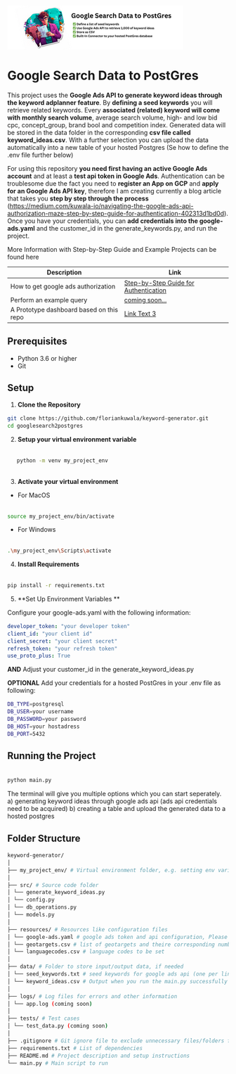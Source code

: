 
![Google Search Data to PostGres](assets/hero_visual.png)

# Google Search Data to PostGres
This project uses the **Google Ads API to generate keyword ideas through the keyword adplanner feature**. By **defining a seed keywords** you will retrieve related keywords. Every **associated (related) keyword will come with monthly search volume**, average search volume, high- and low bid cpc, concept_group, brand bool and competition index. Generated data will be stored in the data folder in the corresponding **csv file called keyword_ideas.csv**. With a further selection you can upload the data automatically into a new table of your hosted Postgres (Se how to define the .env file further below)

For using this repository **you need first having an active Google Ads account** and at least a **test api token in Google Ads**. Authentication can be troublesome due the fact you need to **register an App on GCP** and **apply for an Google Ads API key**, therefore I am creating currently a blog article that takes you **step by step through the process** (https://medium.com/kuwala-io/navigating-the-google-ads-api-authorization-maze-step-by-step-guide-for-authentication-402313d1bd0d). Once you have your credentials, you can **add credentials into the google-ads.yaml** and the customer_id in the generate_keywords.py, and run the project. 

More Information with Step-by-Step Guide and Example Projects can be found here

| Description     | Link                                      |
| --------------- | ----------------------------------------- |
| How to get google ads authorization  | [Step-by-Step Guide for Authentication](https://medium.com/kuwala-io/navigating-the-google-ads-api-authorization-maze-step-by-step-guide-for-authentication-402313d1bd0d)    |
| Perform an example query  | [coming soon...]()    |
| A Prototype dashboard based on this repo  | [Link Text 3](http://trendtool-frontend.geosage.kuwala.io/)    |

## Prerequisites

- Python 3.6 or higher
- Git

## Setup

1. **Clone the Repository**

```sh
git clone https://github.com/floriankuwala/keyword-generator.git
cd googlesearch2postgres
```
   
2. **Setup your virtual environment variable**

```sh

   python -m venv my_project_env
   
```

3. **Activate your virtual environment**

- For MacOS

```sh

source my_project_env/bin/activate

```

- For Windows
```sh

.\my_project_env\Scripts\activate

```


4. **Install Requirements**
```sh

pip install -r requirements.txt

```

5. **Set Up Environment Variables **


Configure your google-ads.yaml with the following information:
```yaml
developer_token: "your developer token"
client_id: "your client id"
client_secret: "your client secret"
refresh_token: "your refresh token"
use_proto_plus: True
```

**AND**
Adjust your customer_id in the generate_keyword_ideas.py


**OPTIONAL**
Add your credentials for a hosted PostGres in your .env file as following: 

```sh
DB_TYPE=postgresql
DB_USER=your username
DB_PASSWORD=your password
DB_HOST=your hostadress
DB_PORT=5432
```

## Running the Project
```sh

python main.py

```

The terminal will give you multiple options which you can start seperately.
a) generating keyword ideas through google ads api (ads api credentials need to be acquired)
b) creating a table and upload the generated data to a hosted postgres

## Folder Structure

```sh
keyword-generator/
│
├── my_project_env/ # Virtual environment folder, e.g. setting env variables for database connection
│
├── src/ # Source code folder
│ └── generate_keyword_ideas.py
│ └── config.py
│ └── db_operations.py
│ └── models.py
│
├── resources/ # Resources like configuration files
│ └── google-ads.yaml # google ads token and api configuration, Please put in here your credentials
│ └── geotargets.csv # list of geotargets and theire corresponding number
│ └── languagecodes.csv # language codes to be set
│
├── data/ # Folder to store input/output data, if needed
│ └── seed_keywords.txt # seed keywords for google ads api (one per line) example: 'Apache 207'
│ └── keyword_ideas.csv # Output when you run the main.py successfully
│
├── logs/ # Log files for errors and other information
│ └── app.log (coming soon)
│
├── tests/ # Test cases
│ └── test_data.py (coming soon)
│
├── .gitignore # Git ignore file to exclude unnecessary files/folders from version control
├── requirements.txt # List of dependencies
├── README.md # Project description and setup instructions
└── main.py # Main script to run
```

